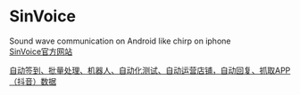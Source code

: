 # SinVoice
Sound wave communication on Android like chirp on iphone<br/>
[SinVoice官方网站](www.sinvoice.com?s=1)

[自动签到、批量处理、机器人、自动化测试、自动运营店铺，自动回复、抓取APP（抖音）数据](https://aznfz.com?s=1)
